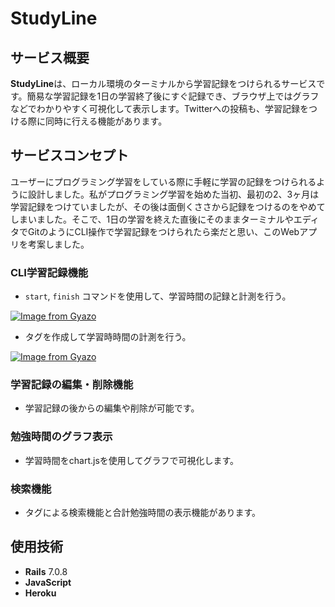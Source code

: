 # StudyLine

## サービス概要
**StudyLine**は、ローカル環境のターミナルから学習記録をつけられるサービスです。簡易な学習記録を1日の学習終了後にすぐ記録でき、ブラウザ上ではグラフなどでわかりやすく可視化して表示します。Twitterへの投稿も、学習記録をつける際に同時に行える機能があります。

## サービスコンセプト
ユーザーにプログラミング学習をしている際に手軽に学習の記録をつけられるように設計しました。私がプログラミング学習を始めた当初、最初の2、3ヶ月は学習記録をつけていましたが、その後は面倒くささから記録をつけるのをやめてしまいました。そこで、1日の学習を終えた直後にそのままターミナルやエディタでGitのようにCLI操作で学習記録をつけられたら楽だと思い、このWebアプリを考案しました。

### CLI学習記録機能
- `start`, `finish` コマンドを使用して、学習時間の記録と計測を行う。

[![Image from Gyazo](https://i.gyazo.com/a47720d48b66ee975566f3a0f3c82bfa.png)](https://gyazo.com/a47720d48b66ee975566f3a0f3c82bfa)

- タグを作成して学習時時間の計測を行う。

[![Image from Gyazo](https://i.gyazo.com/ecf0c71bea99792c080aa7a719bc9977.png)](https://gyazo.com/ecf0c71bea99792c080aa7a719bc9977)

### 学習記録の編集・削除機能
- 学習記録の後からの編集や削除が可能です。

### 勉強時間のグラフ表示
- 学習時間をchart.jsを使用してグラフで可視化します。

### 検索機能
- タグによる検索機能と合計勉強時間の表示機能があります。

## 使用技術

- **Rails** 7.0.8
- **JavaScript**
- **Heroku**
